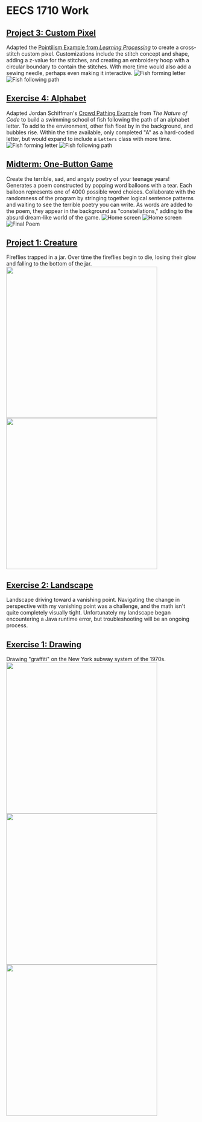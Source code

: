 # EECS 1710 Work

## [Project 3: Custom Pixel](/Project3_CustomPixel)
Adapted the [Pointilism Example from _Learning Processing_](http://learningprocessing.com/examples/chp15/example-15-14-Pointillism) to create a cross-stitch custom pixel. Customizations include the stitch concept and shape, adding a z-value for the stitches, and creating an embroidery hoop with a circular boundary to contain the stitches. With more time would also add a sewing needle, perhaps even making it interactive.
![Fish forming letter](./Project3_CustomPixel/assets/project3_1.png)
![Fish following path](./Project3_CustomPixel/assets/project3_2.png)

## [Exercise 4: Alphabet](/Exercise4_Alphabet)
Adapted Jordan Schiffman's [Crowd Pathing Example](https://github.com/nature-of-code/noc-examples-processing/tree/master/chp06_agents/Exercise_6_13_CrowdPathFollowing) from _The Nature of Code_ to build a swimming school of fish following the path of an alphabet letter. To add to the environment, other fish float by in the background, and bubbles rise. Within the time available, only completed "A" as a hard-coded letter, but would expand to include a `Letters` class with more time.
![Fish forming letter](./Exercise4_Alphabet/assets/fish_forming_letter.png)
![Fish following path](./Exercise4_Alphabet/assets/fish_following_path.png)



## [Midterm: One-Button Game](/Midterm_Project_Game)
Create the terrible, sad, and angsty poetry of your teenage years! Generates a poem constructed by popping word balloons with a tear. Each balloon represents one of 4000 possible word choices. Collaborate with the randomness of the program by stringing together logical sentence patterns and waiting to see the terrible poetry you can write. As words are added to the poem, they appear in the background as "constellations," adding to the absurd dream-like world of the game.
![Home screen](./Midterm_Project_Game/assets/home_screen.png)
![Home screen](./Midterm_Project_Game/assets/line1.png)
![Final Poem](./Midterm_Project_Game/assets/final_poem.png)


## [Project 1: Creature](/Project1_Creature)
Fireflies trapped in a jar. Over time the fireflies begin to die, losing their glow and falling to the bottom of the jar.
<br />
<img src="./Project1_Creature/screenshots/fireflies_alive.png" width="400px">
<img src="./Project1_Creature/screenshots/fireflies_dying.png" width="400px">

## [Exercise 2: Landscape](https://github.com/inarticulatetheory/EECS1710-michelle/tree/main/Exercise2_Landscape)
Landscape driving toward a vanishing point. Navigating the change in perspective with my vanishing point was a challenge, and the math isn't quite completely visually tight.
Unfortunately my landscape began encountering a Java runtime error, but troubleshooting will be an ongoing process.

## [Exercise 1: Drawing](https://github.com/inarticulatetheory/EECS1710-michelle/tree/main/Exercise1_Drawing)
Drawing "graffiti" on the New York subway system of the 1970s.
<br />
<img src="./Exercise1_Drawing/images/screenshot1.png" width="400px">
<img src="./Exercise1_Drawing/images/screenshot2.png" width="400px">
<img src="./Exercise1_Drawing/images/screenshot3.png" width="400px">

